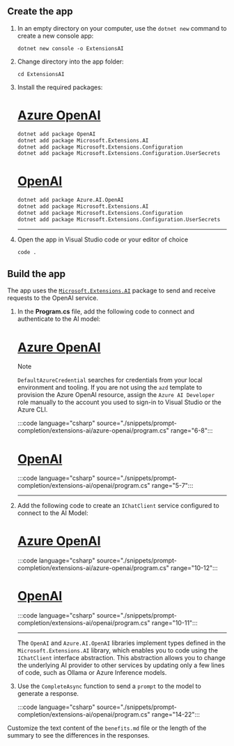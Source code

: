 
## Create the app

1. In an empty directory on your computer, use the `dotnet new` command to create a new console app:

    ```dotnetcli
    dotnet new console -o ExtensionsAI
    ```

1. Change directory into the app folder:

    ```dotnetcli
    cd ExtensionsAI
    ```

1. Install the required packages:

    <!-- markdownlint-disable MD023 -->
    # [Azure OpenAI](#tab/azure-openai)

    ```bash
    dotnet add package OpenAI
    dotnet add package Microsoft.Extensions.AI
    dotnet add package Microsoft.Extensions.Configuration
    dotnet add package Microsoft.Extensions.Configuration.UserSecrets
    ```

    # [OpenAI](#tab/openai)

    ```bash
    dotnet add package Azure.AI.OpenAI
    dotnet add package Microsoft.Extensions.AI
    dotnet add package Microsoft.Extensions.Configuration
    dotnet add package Microsoft.Extensions.Configuration.UserSecrets
    ```

    ---

1. Open the app in Visual Studio code or your editor of choice

    ```bash
    code .
    ```

## Build the app

The app uses the [`Microsoft.Extensions.AI`](https://www.nuget.org/packages/Microsoft.Extensions.AI) package to send and receive requests to the OpenAI service.

1. In the **Program.cs** file, add the following code to connect and authenticate to the AI model:

    # [Azure OpenAI](#tab/azure-openai)

    > [!NOTE]
    > `DefaultAzureCredential` searches for credentials from your local environment and tooling. If you are not using the `azd` template to provision the Azure OpenAI resource, assign the `Azure AI Developer` role manually to the account you used to sign-in to Visual Studio or the Azure CLI.

    :::code language="csharp" source="./snippets/prompt-completion/extensions-ai/azure-openai/program.cs" range="6-8":::

    # [OpenAI](#tab/openai)

    :::code language="csharp" source="./snippets/prompt-completion/extensions-ai/openai/program.cs" range="5-7":::

    ---

1. Add the following code to create an `IChatClient` service configured to connect to the AI Model:

    # [Azure OpenAI](#tab/azure-openai)

    :::code language="csharp" source="./snippets/prompt-completion/extensions-ai/azure-openai/program.cs" range="10-12":::

    # [OpenAI](#tab/openai)

    :::code language="csharp" source="./snippets/prompt-completion/extensions-ai/openai/program.cs" range="10-11":::

    ---

     The `OpenAI` and `Azure.AI.OpenAI` libraries implement types defined in the `Microsoft.Extensions.AI` library, which enables you to code using the `IChatClient` interface abstraction. This abstraction allows you to change the underlying AI provider to other services by updating only a few lines of code, such as Ollama or Azure Inference models.

1. Use the `CompleteAsync` function to send a `prompt` to the model to generate a response.

    :::code language="csharp" source="./snippets/prompt-completion/extensions-ai/openai/program.cs" range="14-22":::

Customize the text content of the `benefits.md` file or the length of the summary to see the differences in the responses.

